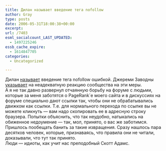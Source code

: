 ```yaml
---
title: Дилан называет введение тега nofollow
author: Gray
type: posts
date: 2006-05-31T18:00:38+00:00
excerpt:
url: /7403
esml_socialcount_LAST_UPDATED:
  - 1497225246
essb_cache_expire:
  - 1614847705
categories:
  - Uncategorized

---
```








Дилан <a href="http://dylan.tweney.com/2006/05/26/googles-embarrassing-mistake/" target="_blank">называет</a> введение тега nofollow ошибкой. Джереми Заводны <a href="http://jeremy.zawodny.com/blog/archives/006800.html" target="_blank">указывает</a> на неадекватную реакцию сообщества на эти меры.  
А я не так давно развернул отчаянную борьбу на форуме с людьми, которые за меня заботятся о PageRank\`е моего сайта и в дискуссиях на форуме специально дают ссылки так, чтобы они не обрабатывались движком как ссылки. Т.е. для нормального перехода по ссылке вы не можете кликнуть &#8212; вам надо скопировать ее в адресную строку браузера. Попытки объяснить, что так неудобно, натыкались на обиженное недоумение &#8212; так, мол, принято, о вас же заботимся. Пришлось пообещать банить за такие извращения. Сразу нашлось пара десятков человек, которые, признаваясь, что правила они не читали, доказывали, что тут так принято.  
Люди &#8212; идиоты, как учит нас преподобный Скотт Адамс.